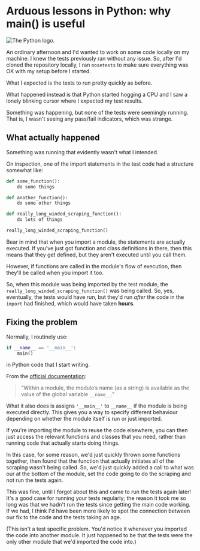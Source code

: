# Arduous lessons in Python: why main() is useful


<img class="article-image" src="{static}/images/2014/python_logo.png" alt="The Python logo.">

An ordinary afternoon and I'd wanted to work on some code locally on my
machine. I knew the tests previously ran without any issue. So, after
I'd cloned the repository locally, I ran `nosetests` to make sure
everything was OK with my setup before I started.

What I expected is the tests to run pretty quickly as before.

What happened instead is that Python started hogging a CPU and I saw a
lonely blinking cursor where I expected my test results.

Something was happening, but none of the tests were seemingly running.
That is, I wasn't seeing any pass/fail indicators, which was strange.

## What actually happened

Something was running that evidently wasn't what I intended.

On inspection, one of the import statements in the test code had a
structure somewhat like:

```python
def some_function():
    do some things

def another_function():
    do some other things

def really_long_winded_scraping_function():
    do lots of things

really_long_winded_scraping_function()
```

Bear in mind that when you import a module, the statements are actually
executed. If you've just got function and class definitions in there,
then this means that they get defined, but they aren't executed until
you call them.

However, if functions are called in the module's flow of execution, then
they'll be called when you import it too.

So, when this module was being imported by the test module, the
`really_long_winded_scraping_function()` was being called. So, yes,
eventually, the tests would have run, but they'd run *after* the code in
the `import` had finished, which would have taken **hours**.

## Fixing the problem

Normally, I routinely use:

```python
if __name__ == '__main__':
    main()
```

in Python code that I start writing.

From the [official
documentation](https://docs.python.org/2/tutorial/modules.html):

> "Within a module, the module’s name (as a string) is available as the
> value of the global variable `__name__`."

What it also does is assigns `'__main__'` to `__name__` if the module is
being executed directly. This gives you a way to specify different
behaviour depending on whether the module itself is run or just
imported.

If you're importing the module to reuse the code elsewhere, you can then
just access the relevant functions and classes that you need, rather
than running code that actually starts doing things.

In this case, for some reason, we'd just quickly thrown some functions
together, then found that the function that actually initiates all of
the scraping wasn't being called. So, we'd just quickly added a call to
what was our at the bottom of the module, set the code going to do the
scraping and not run the tests again.

This was fine, until I forgot about this and came to run the tests again
later! It's a good case for running your tests regularly; the reason it
took me so long was that we hadn't run the tests since getting the main
code working. If we had, I think I'd have been more likely to spot the
connection between our fix to the code and the tests taking an age.

(This isn't a test specific problem. You'd notice it whenever you
imported the code into another module. It just happened to be that the
tests were the only other module that we'd imported the code into.)

